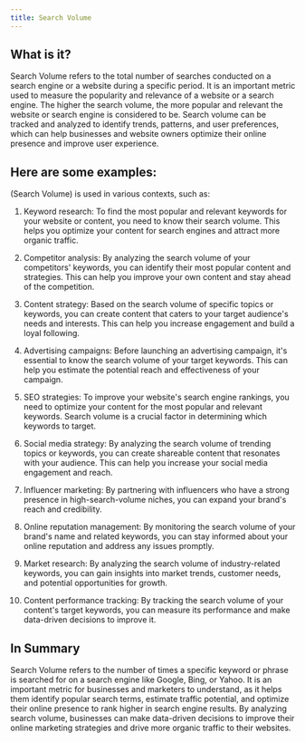 ```yaml
---
title: Search Volume
---
```




## What is it?

Search Volume refers to the total number of searches conducted on a search engine or a website during a specific period. It is an important metric used to measure the popularity and relevance of a website or a search engine. The higher the search volume, the more popular and relevant the website or search engine is considered to be. Search volume can be tracked and analyzed to identify trends, patterns, and user preferences, which can help businesses and website owners optimize their online presence and improve user experience.

## Here are some examples:

(Search Volume) is used in various contexts, such as:

1. Keyword research: To find the most popular and relevant keywords for your website or content, you need to know their search volume. This helps you optimize your content for search engines and attract more organic traffic.

2. Competitor analysis: By analyzing the search volume of your competitors' keywords, you can identify their most popular content and strategies. This can help you improve your own content and stay ahead of the competition.

3. Content strategy: Based on the search volume of specific topics or keywords, you can create content that caters to your target audience's needs and interests. This can help you increase engagement and build a loyal following.

4. Advertising campaigns: Before launching an advertising campaign, it's essential to know the search volume of your target keywords. This can help you estimate the potential reach and effectiveness of your campaign.

5. SEO strategies: To improve your website's search engine rankings, you need to optimize your content for the most popular and relevant keywords. Search volume is a crucial factor in determining which keywords to target.

6. Social media strategy: By analyzing the search volume of trending topics or keywords, you can create shareable content that resonates with your audience. This can help you increase your social media engagement and reach.

7. Influencer marketing: By partnering with influencers who have a strong presence in high-search-volume niches, you can expand your brand's reach and credibility.

8. Online reputation management: By monitoring the search volume of your brand's name and related keywords, you can stay informed about your online reputation and address any issues promptly.

9. Market research: By analyzing the search volume of industry-related keywords, you can gain insights into market trends, customer needs, and potential opportunities for growth.

10. Content performance tracking: By tracking the search volume of your content's target keywords, you can measure its performance and make data-driven decisions to improve it.

## In Summary

Search Volume refers to the number of times a specific keyword or phrase is searched for on a search engine like Google, Bing, or Yahoo. It is an important metric for businesses and marketers to understand, as it helps them identify popular search terms, estimate traffic potential, and optimize their online presence to rank higher in search engine results. By analyzing search volume, businesses can make data-driven decisions to improve their online marketing strategies and drive more organic traffic to their websites.